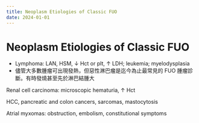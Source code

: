 ```yaml
---
title: Neoplasm Etiologies of Classic FUO
date: 2024-01-01
---
```

# Neoplasm Etiologies of Classic FUO


- Lymphoma: LAN, HSM, ↓ Hct or plt, ↑ LDH; leukemia; myelodysplasia
- 儘管大多數腫瘤可出現發熱，但惡性淋巴瘤是迄今為止最常見的 FUO 腫瘤診斷。有時發燒甚至先於淋巴結腫大

Renal cell carcinoma: microscopic hematuria, ↑ Hct

HCC, pancreatic and colon cancers, sarcomas, mastocytosis

Atrial myxomas: obstruction, embolism, constitutional symptoms
